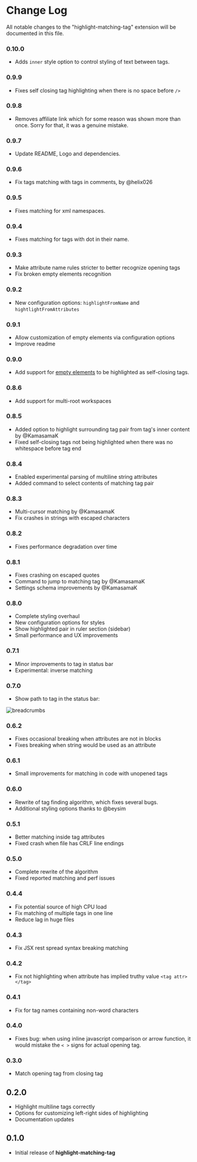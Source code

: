 # Change Log

All notable changes to the "highlight-matching-tag" extension will be documented in this file.

### 0.10.0

- Adds `inner` style option to control styling of text between tags.

### 0.9.9

- Fixes self closing tag highlighting when there is no space before `/>`

### 0.9.8

- Removes affiliate link which for some reason was shown more than once. Sorry for that, it was a genuine mistake.

### 0.9.7

- Update README, Logo and dependencies.

### 0.9.6

- Fix tags matching with tags in comments, by @helix026

### 0.9.5

- Fixes matching for xml namespaces.

### 0.9.4

- Fixes matching for tags with dot in their name.

### 0.9.3

- Make attribute name rules stricter to better recognize opening tags
- Fix broken empty elements recognition

### 0.9.2

- New configuration options: `highlightFromName` and `hightlightFromAttributes`

### 0.9.1

- Allow customization of empty elements via configuration options
- Improve readme

### 0.9.0

- Add support for [empty elements](https://developer.mozilla.org/en-US/docs/Glossary/Empty_element) to be highlighted as self-closing tags.

### 0.8.6

- Add support for multi-root workspaces

### 0.8.5

- Added option to highlight surrounding tag pair from tag's inner content by @KamasamaK
- Fixed self-closing tags not being highlighted when there was no whitespace before tag end

### 0.8.4

- Enabled experimental parsing of multiline string attributes
- Added command to select contents of matching tag pair

### 0.8.3

- Multi-cursor matching by @KamasamaK
- Fix crashes in strings with escaped characters

### 0.8.2

- Fixes performance degradation over time

### 0.8.1

- Fixes crashing on escaped quotes
- Command to jump to matching tag by @KamasamaK
- Settings schema improvements by @KamasamaK

### 0.8.0

- Complete styling overhaul
- New configuration options for styles
- Show highlighted pair in ruler section (sidebar)
- Small performance and UX improvements

### 0.7.1

- Minor improvements to tag in status bar
- Experimental: inverse matching

### 0.7.0

- Show path to tag in the status bar:

![breadcrumbs](https://images2.imgbox.com/bc/0d/PzVAkYdU_o.png)

### 0.6.2

- Fixes occasional breaking when attributes are not in blocks
- Fixes breaking when string would be used as an attribute

### 0.6.1

- Small improvements for matching in code with unopened tags

### 0.6.0

- Rewrite of tag finding algorithm, which fixes several bugs.
- Additional styling options thanks to @beysim

### 0.5.1

- Better matching inside tag attributes
- Fixed crash when file has CRLF line endings

### 0.5.0

- Complete rewrite of the algorithm
- Fixed reported matching and perf issues

### 0.4.4

- Fix potential source of high CPU load
- Fix matching of multiple tags in one line
- Reduce lag in huge files

### 0.4.3

- Fix JSX rest spread syntax breaking matching

### 0.4.2

- Fix not highlighting when attribute has implied truthy value `<tag attr></tag>`

### 0.4.1

- Fix for tag names containing non-word characters

### 0.4.0

- Fixes bug: when using inline javascript comparison or arrow function, it would mistake the `< >` signs for actual opening tag.

### 0.3.0

- Match opening tag from closing tag

## 0.2.0

- Highlight multiline tags correctly
- Options for customizing left-right sides of highlighting
- Documentation updates

## 0.1.0

- Initial release of **highlight-matching-tag**
